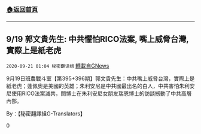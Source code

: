 ###  [:house:返回首頁](https://github.com/ourhimalayas/txt)
---

## 9/19 郭文貴先生: 中共懼怕RICO法案, 嘴上威脅台灣, 實際上是紙老虎
`2020-09-21 01:04 秘密翻译组` [轉載自GNews](https://gnews.org/zh-hant/372741/)

9月19日班農戰斗室【第395+396期】郭文貴先生：中共嘴上威脅台灣，實際上是紙老虎；蓬佩奧是美國的英雄；朱利安尼是中共國最出名的白人，中共害怕朱利安尼使用RICO法案滅共，閆博士在朱利安尼女朋友瑞恩博士的訪談撼動了中共高層內部。



By：【秘密翻譯組G-Translators】

0
